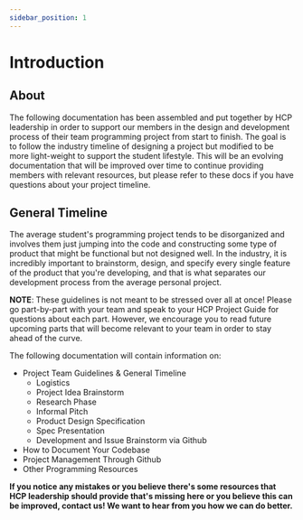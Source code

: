 ```yaml
---
sidebar_position: 1
---
```


# Introduction

## About

The following documentation has been assembled and put together by HCP leadership in order to support our members in the design and development process of their team programming project from start to finish. The goal is to follow the industry timeline of designing a project but modified to be more light-weight to support the student lifestyle. This will be an evolving documentation that will be improved over time to continue providing members with relevant resources, but please refer to these docs if you have questions about your project timeline.

## General Timeline

The average student's programming project tends to be disorganized and involves them just jumping into the code and constructing some type of product that might be functional but not designed well. In the industry, it is incredibly important to brainstorm, design, and specify every single feature of the product that you're developing, and that is what separates our development process from the average personal project.

**NOTE**: These guidelines is not meant to be stressed over all at once! Please go part-by-part with your team and speak to your HCP Project Guide for questions about each part. However, we encourage you to read future upcoming parts that will become relevant to your team in order to stay ahead of the curve.


The following documentation will contain information on:

- Project Team Guidelines & General Timeline
  - Logistics
  - Project Idea Brainstorm
  - Research Phase
  - Informal Pitch
  - Product Design Specification
  - Spec Presentation
  - Development and Issue Brainstorm via Github
- How to Document Your Codebase
- Project Management Through Github
- Other Programming Resources

**If you notice any mistakes or you believe there's some resources that HCP leadership should provide that's missing here or you believe this can be improved, contact us! We want to hear from you how we can do better.**